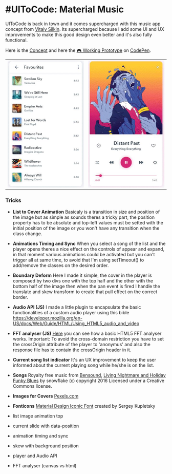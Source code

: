 # \#UIToCode: Material Music
UIToCode is back in town and it comes supercharged with this music app concept from [Vitaly Silkin](https://material.uplabs.com/posts/material-music). Its supercharged because I add some UI and UX improvements to make this good design even better and it's also fully functional.

Here is the [Concept](https://material.uplabs.com/posts/material-music) and here the [:video_game: Working Prototype](http://codepen.io/emoreno911/) on [CodePen](http://codepen.io).

<table>
  <td style="border:none"><img src="img/list.JPG" alt="Player List" /></td>
  <td style="border:none"><img src="img/item1.JPG" alt="Player" /></td>
</table>

### Tricks
- **List to Cover Animation**
	Basicaly is a transition in size and position of the image but as simple as sounds theres a tricky part, the position property has to be absolute and top-left values must be setted with the initial position of the image or you won't have any transition when the class change.
- **Animations Timing and Sync**
	When you select a song of the list and the player opens theres a nice effect on the controls of appear and expand, in that moment various animations could be activated but you can't trigger all at same time, to avoid that I'm using setTimeout() to add/remove the classes on the desired order.
- **Boundary Deform**
	Here I made it simple, the cover in the player is composed by two divs one with the top half and the other with the bottom half of the image then when the pan event is fired I handle the translate and skew transform to create that pull effect on the correct border.
- **Audio API (JS)**
	I made a little plugin to encapsulate the basic functionalities of a custom audio player using this bible https://developer.mozilla.org/en-US/docs/Web/Guide/HTML/Using_HTML5_audio_and_video
- **FFT analyser (JS)**
	[Here](http://www.developphp.com/video/JavaScript/Analyser-Bars-Animation-HTML-Audio-API-Tutorial) you can see how a basic HTML5 FFT analyser works. Important: To avoid the cross-domain restriction you have to set the crossOrigin attribute of the player to 'anonymus' and also the response file has to contain the crossOrigin header in it.
- **Current song list indicator**
	It's an UX improvement to keep the user informed about the current playing song while he/she is on the list.
- **Songs**
	Royalty free music from [Bensound](http://bensound.com/), [Living Nightmare and Holiday Funky Blues](http://dig.ccmixter.org/files/snowflake) by snowflake (c) copyright 2016 Licensed under a Creative Commons license.
- **Images for Covers**
	[Pexels.com](http://pexels.com/)
- **Fonticons**
	[Material Design Iconic Font](http://zavoloklom.github.io/material-design-iconic-font/icons.html) created by Sergey Kupletsky

- list image animation top
- current slide with data-position
- animation timing and sync
- skew with background position
- player and Audio API
- FFT analyser (canvas vs html)